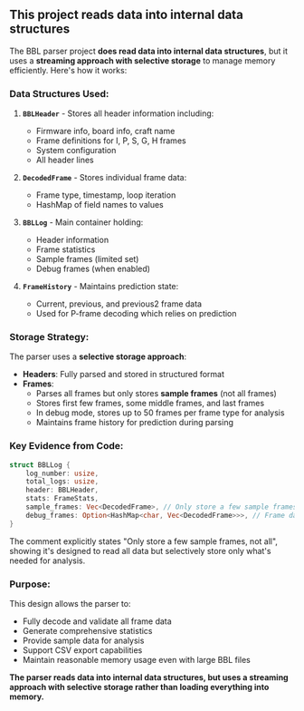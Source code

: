 ## This project reads data into internal data structures

The BBL parser project **does read data into internal data structures**, but it uses a **streaming approach with selective storage** to manage memory efficiently. Here's how it works:

### Data Structures Used:

1. **`BBLHeader`** - Stores all header information including:
   - Firmware info, board info, craft name
   - Frame definitions for I, P, S, G, H frames
   - System configuration
   - All header lines

2. **`DecodedFrame`** - Stores individual frame data:
   - Frame type, timestamp, loop iteration
   - HashMap of field names to values

3. **`BBLLog`** - Main container holding:
   - Header information
   - Frame statistics 
   - Sample frames (limited set)
   - Debug frames (when enabled)

4. **`FrameHistory`** - Maintains prediction state:
   - Current, previous, and previous2 frame data
   - Used for P-frame decoding which relies on prediction

### Storage Strategy:

The parser uses a **selective storage approach**:

- **Headers**: Fully parsed and stored in structured format
- **Frames**: 
  - Parses all frames but only stores **sample frames** (not all frames)
  - Stores first few frames, some middle frames, and last frames
  - In debug mode, stores up to 50 frames per frame type for analysis
  - Maintains frame history for prediction during parsing

### Key Evidence from Code:

```rust
struct BBLLog {
    log_number: usize,
    total_logs: usize,
    header: BBLHeader,
    stats: FrameStats,
    sample_frames: Vec<DecodedFrame>, // Only store a few sample frames, not all
    debug_frames: Option<HashMap<char, Vec<DecodedFrame>>>, // Frame data by type for debug output
}
```

The comment explicitly states "Only store a few sample frames, not all", showing it's designed to read all data but selectively store only what's needed for analysis.

### Purpose:

This design allows the parser to:
- Fully decode and validate all frame data
- Generate comprehensive statistics
- Provide sample data for analysis
- Support CSV export capabilities
- Maintain reasonable memory usage even with large BBL files

**The parser reads data into internal data structures, but uses a streaming approach with selective storage rather than loading everything into memory.**

